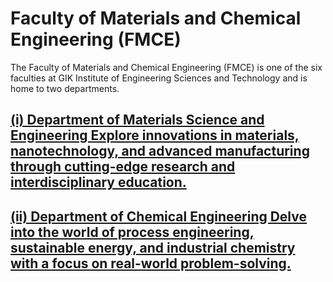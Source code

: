 # Faculty of Materials and Chemical Engineering (FMCE)
The Faculty of Materials and Chemical Engineering (FMCE) is one of the six faculties at GIK Institute of Engineering Sciences and Technology and is home to two departments.
  
[](https://giki.edu.pk/fmce/dmse/)
## [(i) Department of Materials Science and Engineering Explore innovations in materials, nanotechnology, and advanced manufacturing through cutting-edge research and interdisciplinary education. ](https://giki.edu.pk/fmce/dmse/)
[ ](https://giki.edu.pk/fmce/dmse/)
  
[](https://giki.edu.pk/fmce/dche/)
## [(ii) Department of Chemical Engineering Delve into the world of process engineering, sustainable energy, and industrial chemistry with a focus on real-world problem-solving. ](https://giki.edu.pk/fmce/dche/)
[ ](https://giki.edu.pk/fmce/dche/)
